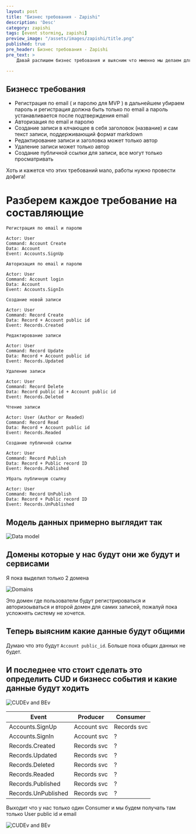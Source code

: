 ```yaml
---
layout: post
title: "Бизнес требования - Zapishi"
description: 'Desc'
category: zapishi
tags: [event storming, zapishi]
preview_image: "/assets/images/zapishi/title.png"
published: true
pre_header: Бизнес требования - Zapishi
pre_text: >
    Давай распишем бизнес требования и выясним что мменно мы делаем для MVP

---
```


## Бизнесс требования

* Регистрация по email ( и паролю для MVP ) в дальнейшем убираем пароль и регистрация должна быть только по email а пароль устанавливается после подтверждения email
* Авторизация по email и паролю
* Создание записи в клчающее в себя заголовок (название) и сам текст записи, поддерживающий формат markdown
* Редактирование записи и заголовка может только автор
* Удаление записи может только автор
* Создание публичной ссылки для записи, все могут только просматривать

<!--more-->


Хоть и кажется что этих требований мало, работы нужно провести дофига!

# Разберем каждое требование на составляющие

```
Регистрация по email и паролю

Actor: User
Command: Account Create
Data: Account 
Event: Accounts.SignUp
```

```
Авторизация по email и паролю

Actor: User
Command: Account login
Data: Account
Event: Accounts.SignIn
```

```
Создание новой записи

Actor: User
Command: Record Create
Data: Record + Account public id
Event: Records.Created
```

```
Редактирование записи

Actor: User
Command: Record Update
Data: Record + Account public id
Event: Records.Updated
```

```
Удаление записи

Actor: User
Command: Record Delete
Data: Record public id + Account public id
Event: Records.Deleted
```

```
Чтение записи 

Actor: User (Author or Readed)
Command: Record Read
Data: Record + Account public id
Event: Records.Readed
```

```
Создание публичной ссылки 

Actor: User
Command: Record Publish
Data: Record + Public record ID
Event: Records.Published
```

```
Убрать публичную ссылку

Actor: User
Command: Record UnPublish
Data: Record + Public record ID
Event: Records.UnPublished
```

## Модель данных примерно выглядит так

![Data model](/assets/images/zapishi/data-model.png)

## Домены которые у нас будут они же будут и сервисами

Я пока выделил только 2 домена

![Domains](/assets/images/zapishi/domains.png)


Это домен где пользователи будут регистрироваться и авторизоываться
и второй домен для самих записей, пожалуй пока усложнять систему не хочется.

## Теперь выясним какие данные будут общими

Думаю что это будут `Account public_id`. Больше пока общих данных не будет.

## И последнее что стоит сделать это определить CUD и бизнесс события и какие данные будут ходить

![CUDEv and BEv](/assets/images/zapishi/cud-be-events.png)

| Event | Producer | Consumer |
| ---   | ---      | ---      |
| Accounts.SignUp | Account svc | Records svc |
| Accounts.SignIn | Account svc | ? |
| Records.Created | Records svc | ? |
| Records.Updated | Records svc | ? |
| Records.Deleted | Records svc | ? |
| Records.Readed  | Records svc | ? |
| Records.Published  | Records svc | ? |
| Records.UnPublished  | Records svc | ? |


Выходит что у нас только один Consumer и мы будем получать там только User public id и email


![CUDEv and BEv](/assets/images/zapishi/auth-signup-cosumer.png)
